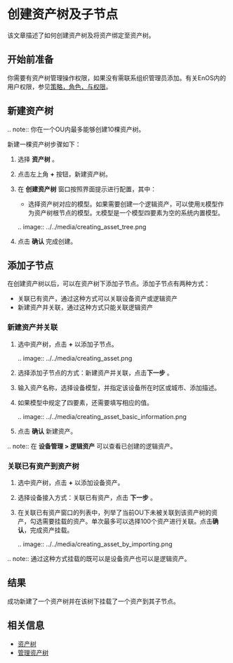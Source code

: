# 创建资产树及子节点

该文章描述了如何创建资产树及将资产绑定至资产树。

## 开始前准备

你需要有资产树管理操作权限，如果没有需联系组织管理员添加。有关EnOS内的用户权限，参见[策略，角色，与权限](/docs/iam/zh_CN/latest/access_policy)。

## 新建资产树

.. note:: 你在一个OU内最多能够创建10棵资产树。

新建一棵资产树步骤如下：

1. 选择 **资产树** 。

2. 点击左上角 **+** 按钮，新建资产树。

3. 在 **创建资产树** 窗口按照界面提示进行配置，其中：

   - 选择资产树对应的模型。如果需要创建一个逻辑资产，可以使用`无`模型作为资产树根节点的模型。`无`模型是一个模型四要素为空的系统内置模型。
   
   .. image:: ../../media/creating_asset_tree.png

4. 点击 **确认** 完成创建。


## 添加子节点

在创建资产树以后，可以在资产树下添加子节点。添加子节点有两种方式：
- 关联已有资产，通过这种方式可以关联设备资产或逻辑资产
- 新建资产并关联，通过这种方式只能关联逻辑资产

### 新建资产并关联

1. 选中资产树，点击 **+** 以添加子节点。

   .. image:: ../../media/creating_asset.png

2. 选择添加子节点的方式：新建资产并关联，点击**下一步** 。
   
3. 输入资产名称，选择设备模型，并指定该设备所在时区或城市、添加描述。
   
4. 如果模型中规定了四要素，还需要填写相应的值。

   .. image:: ../../media/creating_asset_basic_information.png

5. 点击 **确认** 新建资产。

.. note:: 在 **设备管理 > 逻辑资产** 可以查看已创建的逻辑资产。

### 关联已有资产到资产树

1. 选中资产树，点击 **+** 以添加设备资产。

2. 选择设备接入方式：关联已有资产，点击 **下一步** 。

3. 在关联已有资产窗口的列表中，列举了当前OU下未被关联到该资产树的资产，勾选需要挂载的资产。单次最多可以选择100个资产进行关联。点击**确认**，完成资产挂载。

   .. image:: ../../media/creating_asset_by_importing.png

.. note:: 通过这种方式挂载的既可以是设备资产也可以是逻辑资产。

## 结果

成功新建了一个资产树并在该树下挂载了一个资产到其子节点。

## 相关信息

- [资产树](assettree_overview)
- [管理资产树](managing_assettree)
